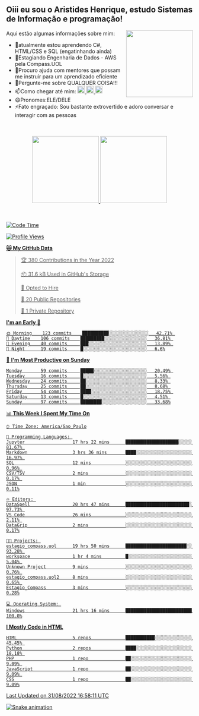 ## Oiii eu sou o Aristides Henrique, estudo Sistemas de Informação e programação!

<div >
Aqui estão algumas informações sobre mim:<img align="right" height="180em" src="https://user-images.githubusercontent.com/97318481/177042589-45d62122-82a9-4a32-b3a7-87b322825b2f.png">
</div>

- 🌱atualmente estou aprendendo C#, HTML/CSS e SQL (engatinhando ainda)
- 👯Estagiando Engenharia de Dados - AWS pela Compass.UOL
- 🤔Procuro ajuda com mentores que possam me instruir para um aprendizado eficiente
- 💬Pergunte-me sobre QUALQUER COISA!!!
- 📫Como chegar até mim:
  <a href="https://www.instagram.com/aryhenry/" target="_blank">
  <img src="https://img.shields.io/badge/-Instagram-%23E4405F?style=for-the-badge&logo=instagram&logoColor=black" height="20px">
  </a>
  <a href="https://www.linkedin.com/in/aristides-henrique/" target="_blank">
  <img src="https://img.shields.io/badge/-LinkedIn-%230077B5?style=for-the-badge&logo=linkedin&logoColor=black" height="20px">
  </a> 
  <a href="mailto:arihenriqueuna@gmail.com">
  <img src="https://img.shields.io/badge/-Gmail-%23333?style=for-the-badge&logo=gmail&logoColor=white" height="20px">
  </a>
- 😄Pronomes:ELE/DELE
- ⚡Fato engraçado: Sou bastante extrovertido e adoro conversar e interagir com as pessoas
<br/>
<br/>
<div align="center">
  <a href="https://github.com/arihenrique">
  <img height="180em" src="https://github-readme-stats.vercel.app/api?username=arihenrique&show_icons=true&theme=dracula&include_all_commits=true&count_private=true"/>
  <img height="180em" src="https://github-readme-stats.vercel.app/api/top-langs/?username=arihenrique&layout=compact&langs_count=7&theme=dracula"/>
</div><br/><br/>

<!--START_SECTION:waka-->
![Code Time](http://img.shields.io/badge/Code%20Time-81%20hrs%2039%20mins-blue)

![Profile Views](http://img.shields.io/badge/Profile%20Views-124-blue)

**🐱 My GitHub Data** 

> 🏆 380 Contributions in the Year 2022
 > 
> 📦 31.6 kB Used in GitHub's Storage 
 > 
> 💼 Opted to Hire
 > 
> 📜 20 Public Repositories 
 > 
> 🔑 1 Private Repository 
 > 
**I'm an Early 🐤** 

```text
🌞 Morning    123 commits    ██████████░░░░░░░░░░░░░░░   42.71% 
🌇 Daytime    106 commits    █████████░░░░░░░░░░░░░░░░   36.81% 
🌃 Evening    40 commits     ███░░░░░░░░░░░░░░░░░░░░░░   13.89% 
🌙 Night      19 commits     █░░░░░░░░░░░░░░░░░░░░░░░░   6.6%

```
📅 **I'm Most Productive on Sunday** 

```text
Monday       59 commits     █████░░░░░░░░░░░░░░░░░░░░   20.49% 
Tuesday      16 commits     █░░░░░░░░░░░░░░░░░░░░░░░░   5.56% 
Wednesday    24 commits     ██░░░░░░░░░░░░░░░░░░░░░░░   8.33% 
Thursday     25 commits     ██░░░░░░░░░░░░░░░░░░░░░░░   8.68% 
Friday       54 commits     ████░░░░░░░░░░░░░░░░░░░░░   18.75% 
Saturday     13 commits     █░░░░░░░░░░░░░░░░░░░░░░░░   4.51% 
Sunday       97 commits     ████████░░░░░░░░░░░░░░░░░   33.68%

```


📊 **This Week I Spent My Time On** 

```text
⌚︎ Time Zone: America/Sao_Paulo

💬 Programming Languages: 
Jupyter                  17 hrs 22 mins      ████████████████████░░░░░   81.67% 
Markdown                 3 hrs 36 mins       ████░░░░░░░░░░░░░░░░░░░░░   16.97% 
SQL                      12 mins             ░░░░░░░░░░░░░░░░░░░░░░░░░   0.96% 
CSV/TSV                  2 mins              ░░░░░░░░░░░░░░░░░░░░░░░░░   0.17% 
JSON                     1 min               ░░░░░░░░░░░░░░░░░░░░░░░░░   0.11%

🔥 Editors: 
DataSpell                20 hrs 47 mins      ████████████████████████░   97.73% 
VS Code                  26 mins             ░░░░░░░░░░░░░░░░░░░░░░░░░   2.11% 
DataGrip                 2 mins              ░░░░░░░░░░░░░░░░░░░░░░░░░   0.17%

🐱‍💻 Projects: 
estagio_compass.uol      19 hrs 50 mins      ███████████████████████░░   93.28% 
workspace                1 hr 4 mins         █░░░░░░░░░░░░░░░░░░░░░░░░   5.04% 
Unknown Project          9 mins              ░░░░░░░░░░░░░░░░░░░░░░░░░   0.76% 
estagio_compass.uol2     8 mins              ░░░░░░░░░░░░░░░░░░░░░░░░░   0.65% 
Estagio_Compass          3 mins              ░░░░░░░░░░░░░░░░░░░░░░░░░   0.28%

💻 Operating System: 
Windows                  21 hrs 16 mins      █████████████████████████   100.0%

```

**I Mostly Code in HTML** 

```text
HTML                     5 repos             ███████████░░░░░░░░░░░░░░   45.45% 
Python                   2 repos             ████░░░░░░░░░░░░░░░░░░░░░   18.18% 
PHP                      1 repo              ██░░░░░░░░░░░░░░░░░░░░░░░   9.09% 
JavaScript               1 repo              ██░░░░░░░░░░░░░░░░░░░░░░░   9.09% 
CSS                      1 repo              ██░░░░░░░░░░░░░░░░░░░░░░░   9.09%

```



 Last Updated on 31/08/2022 16:58:11 UTC
<!--END_SECTION:waka-->

![Snake animation](https://github.com/arihenrique/arihenrique/blob/output/github-contribution-grid-snake.svg)

